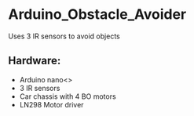 # Arduino_Obstacle_Avoider
Uses 3 IR sensors to avoid objects

## Hardware:
  - Arduino nano<>
  - 3 IR sensors
  - Car chassis with 4 BO motors
  - LN298 Motor driver
